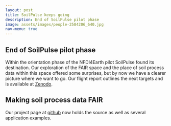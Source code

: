 ```yaml
---
layout: post
title: SoilPulse keeps going
description: End of SoilPulse pilot phase
image: assets/images/people-2584206_640.jpg
nav-menu: true
---
```


## End of SoilPulse pilot phase

Within the orientation phase of the NFDI4Earth pilot SoilPulse found its destination.
Our exploration of the FAIR space and the place of soil process data within this space offered some surprises, but by now we have a clearer picture where we want to go.
Our flight report outlines the next targets and is available at [Zenodo](xxx).

## Making soil process data FAIR

Our project page at [github]() now holds the source as well as several application examples.
